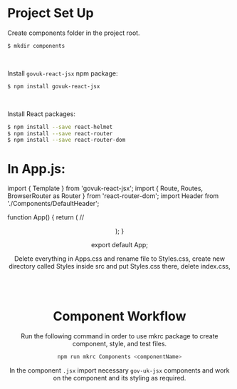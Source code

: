 # Project Set Up

Create components folder in the project root.

```bash
$ mkdir components
```

<br>

Install `govuk-react-jsx` npm package:

```bash
$ npm install govuk-react-jsx
```

<br>

Install React packages:
```bash
$ npm install --save react-helmet
$ npm install --save react-router
$ npm install --save react-router-dom
```
# In App.js:
import { Template } from 'govuk-react-jsx';
import { Route, Routes, BrowserRouter as Router } from 'react-router-dom';
import Header from './Components/DefaultHeader';

function App() {
  return (
    <Router>
      <Template>
        <Routes>
          <Route exact path="/">
          </Route>
        </Routes>
      </Template>
    </Router>
    // <Header />
  );
}

export default App;


Delete everything in Apps.css and rename file to Styles.css, create new directory called Styles inside src and put Styles.css there, delete index.css, 

<br>
<br>

# Component Workflow

Run the following command in order to use mkrc package to create component, style, and test files.

```bash
npm run mkrc Components <componentName>
```

In the component `.jsx` import necessary `gov-uk-jsx` components and work on the component and its styling as required.
